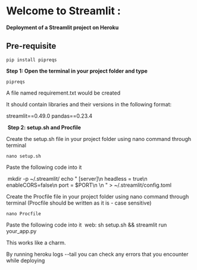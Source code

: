 
# Welcome to Streamlit :


**Deployment of a Streamlit project on Heroku**

## Pre-requisite

```
pip install pipreqs

```

**Step 1: Open the terminal in your project folder and type**

```
pipreqs
```
A file named requirement.txt would be created

It should contain libraries and their versions in the following format:

streamlit==0.49.0
pandas==0.23.4

 **Step 2: setup.sh and Procfile**

Create the setup.sh file in your project folder using nano command through terminal 

```
nano setup.sh
```
Paste the following code into it 

 mkdir -p ~/.streamlit/ echo " [server]\n headless = true\n enableCORS=false\n port = $PORT\n \n " > ~/.streamlit/config.toml 


Create the Procfile file in your project folder using nano command through terminal 
(Procfile should be written as it is - case sensitive)

```
nano Procfile
```

Paste the following code into it
 web: sh setup.sh && streamlit run your_app.py


This works like a charm.

By running heroku logs --tail you can check any errors that you encounter while deploying
